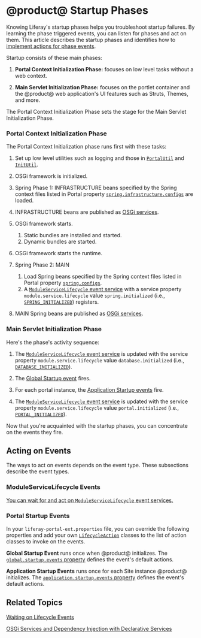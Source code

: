 # @product@ Startup Phases [](id=liferay-startup-phases)

Knowing Liferay's startup phases helps you troubleshoot startup failures. By
learning the phase triggered events, you can listen for phases and act on them.
This article describes the startup phases and identifies how to [implement
actions for phase events](#acting-on-events). 

Startup consists of these main phases:

1.  **Portal Context Initialization Phase:** focuses on low level tasks without
    a web context.

2.  **Main Servlet Initialization Phase:** focuses on the portlet container and 
    the @product@ web application's UI features such as Struts, Themes, and
    more. 

The Portal Context Initialization Phase sets the stage for the Main Servlet
Initialization Phase. 

### Portal Context Initialization Phase [](id=portal-context-initialization-phase)

The Portal Context Initialization phase runs first with these tasks: 

1.  Set up low level utilities such as logging and those in
    [`PortalUtil`](@platform-ref@/7.1-latest/javadocs/portal-kernel/com/liferay/portal/kernel/util/PortalUtil.html)
    and 
    [`InitUtil`](@platform-ref@/7.1-latest/javadocs/portal-impl/com/liferay/portal/util/InitUtil.html). 

2.  OSGi framework is initialized. 

3.  Spring Phase 1: INFRASTRUCTURE beans specified by the Spring context files 
    listed in Portal property 
    [`spring.infrastructure.configs`](@platform-ref@/7.1-latest/propertiesdoc/portal.properties.html#Spring)
    are loaded. 

4.  INFRASTRUCTURE beans are published as
    [OSGi services](/develop/tutorials/-/knowledge_base/7-1/osgi-services-and-dependency-injection-with-declarative-services). 

5.  OSGi framework starts. 

    1.  Static bundles are installed and started. 
    2.  Dynamic bundles are started. 

6.  OSGi framework starts the runtime. 

7.  Spring Phase 2: MAIN

    1.  Load Spring beans specified by the Spring context files listed in Portal 
        property 
        [`spring.configs`](@platform-ref@/7.1-latest/propertiesdoc/portal.properties.html#Spring).
    2.  A 
        [`ModuleServiceLifecycle` event service](#moduleservicelifecycle-events)
        with a service property `module.service.lifecycle` value
        `spring.initialized` (i.e., 
        [`SPRING_INITIALIZED`](@platform-ref@/7.1-latest/javadocs/portal-kernel/constant-values.html#com.liferay.portal.kernel.module.framework.ModuleServiceLifecycle.SPRING_INITIALIZED))
        registers. 

8.  MAIN Spring beans are published as 
    [OSGi services](/develop/tutorials/-/knowledge_base/7-1/osgi-services-and-dependency-injection-with-declarative-services). 

### Main Servlet Initialization Phase [](id=main-servlet-initialization-phase)

Here's the phase's activity sequence:

1.  The 
    [`ModuleServiceLifecycle` event service](#moduleservicelifecycle-events)
    is updated with the service property `module.service.lifecycle` value
    `database.initialized` (i.e., 
    [`DATABASE_INITIALIZED`](@platform-ref@/7.1-latest/javadocs/portal-kernel/constant-values.html#com.liferay.portal.kernel.module.framework.ModuleServiceLifecycle.DATABASE_INITIALIZED)). 

2.  The
    [Global Startup event](#portal-startup-events)
    fires. 

3.  For each portal instance, the
    [Application Startup events](#portal-startup-events)
    fire. 

4.  The 
    [`ModuleServiceLifecycle` event service](#moduleservicelifecycle-events)
    is updated with the service property `module.service.lifecycle` value
    `portal.initialized` (i.e., 
    [`PORTAL_INITIALIZED`](@platform-ref@/7.1-latest/javadocs/portal-kernel/constant-values.html#com.liferay.portal.kernel.module.framework.ModuleServiceLifecycle.PORTAL_INITIALIZED)).

Now that you're acquainted with the startup phases, you can concentrate on the
events they fire. 

## Acting on Events [](id=acting-on-events)

The ways to act on events depends on the event type. These subsections describe
the event types. 

### ModuleServiceLifecycle Events [](id=moduleservicelifecycle-events)

[You can wait for and act on `ModuleServiceLifecycle` event services.](/develop/tutorials/-/knowledge_base/7-1/waiting-on-lifecycle-events) 

### Portal Startup Events [](id=portal-startup-events)

In your `liferay-portal-ext.properties` file, you can override the following
properties and add your own
[`LifecycleAction`](@platform-ref@/7.1-latest/javadocs/portal-kernel/com/liferay/portal/kernel/events/LifecycleAction.html)
classes to the list of action classes to invoke on the events. 

**Global Startup Event** runs once when @product@ initializes. The 
[`global.startup.events` property](@platform-ref@/7.1-latest/propertiesdoc/portal.properties.html#Startup%20Events)
defines the event's default actions. 

**Application Startup Events** runs once for each Site instance @product@ 
initializes. The
[`application.startup.events` property](@platform-ref@/7.1-latest/propertiesdoc/portal.properties.html#Startup%20Events)
defines the event's default actions. 

## Related Topics [](id=related-topics)

[Waiting on Lifecycle Events](/develop/tutorials/-/knowledge_base/7-1/waiting-on-lifecycle-events)

[OSGi Services and Dependency Injection with Declarative Services](/develop/tutorials/-/knowledge_base/7-1/osgi-services-and-dependency-injection-with-declarative-services)
